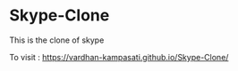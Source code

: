 # Skype-Clone
 This is the clone of skype

To visit : https://vardhan-kampasati.github.io/Skype-Clone/
